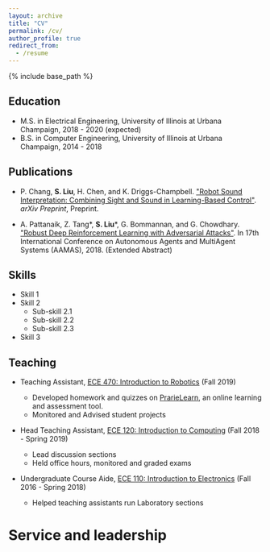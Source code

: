 ```yaml
---
layout: archive
title: "CV"
permalink: /cv/
author_profile: true
redirect_from:
  - /resume
---
```


{% include base_path %}

Education
------
* M.S. in Electrical Engineering, University of Illinois at Urbana Champaign, 2018 - 2020 (expected)
* B.S. in Computer Engineering, University of Illinois at Urbana Champaign, 2014 - 2018

Publications
------
* P. Chang, __S. Liu__, H. Chen, and K. Driggs-Champbell. 
["Robot Sound Interpretation: Combining Sight and Sound in Learning-Based Control"](https://arxiv.org/abs/1909.09172). 
*arXiv Preprint*, Preprint.

* A. Pattanaik, Z. Tang*, __S. Liu__*, G. Bommannan, and G. Chowdhary. 
["Robust Deep Reinforcement Learning with Adversarial Attacks"](https://arxiv.org/abs/1712.03632).
In 17th International Conference on Autonomous Agents and MultiAgent Systems (AAMAS), 2018. (Extended Abstract)

  
Skills
------
* Skill 1
* Skill 2
  * Sub-skill 2.1
  * Sub-skill 2.2
  * Sub-skill 2.3
* Skill 3
 
  
Teaching
------
* Teaching Assistant, [ECE 470: Introduction to Robotics](https://publish.illinois.edu/ece470-intro-robotics/) (Fall 2019)
  * Developed homework and quizzes on [PrarieLearn](https://prairielearn.engr.illinois.edu/pl/login), an online learning and assessment tool. 
  * Monitored and Advised student projects

* Head Teaching Assistant, [ECE 120: Introduction to Computing](https://wiki.illinois.edu//wiki/display/ece120/Home) (Fall 2018 - Spring 2019)
  * Lead discussion sections
  * Held office hours, monitored and graded exams

* Undergraduate Course Aide, [ECE 110: Introduction to Electronics](https://courses.engr.illinois.edu/ece110/) (Fall 2016 - Spring 2018)
  * Helped teaching assistants run Laboratory sections
  
Service and leadership
======

